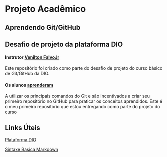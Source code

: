 # Projeto Acadêmico 
## Aprendendo Git/GitHub 
## Desafio de projeto da plataforma DIO 
#### Instrutor [Venilton FalvoJr](https://www.linkedin.com/in/falvojr/)
Este repositório foi criado como parte do desafio de projeto do curso básico de Git/GitHub da DIO.  
#### Os alunos [aprenderam](https://github.com/magnoolivee/dio-desafio-github-primeiro-repositorio-1/blob/main/Intro%20_Git_GitHub/Anotacoes.md) 
A utilizar os principais comandos do Git e são incentivados a criar seu primeiro repositório no GitHub para praticar os conceitos aprendidos. Este é o meu primeiro repositório que estou entregando como parte do projeto do curso

## Links Úteis
[Plataforma DIO](https://web.dio.me/)

[Sintaxe Basica Markdown](https://www.markdownguide.org/basic-syntax/)
